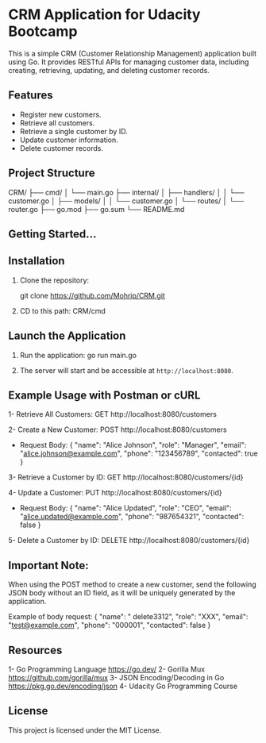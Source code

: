# CRM Application for Udacity Bootcamp

This is a simple CRM (Customer Relationship Management) application built using Go. It provides RESTful APIs for managing customer data, including creating, retrieving, updating, and deleting customer records.


## Features

- Register new customers.
- Retrieve all customers.
- Retrieve a single customer by ID.
- Update customer information.
- Delete customer records.

## Project Structure

CRM/
├── cmd/
│   └── main.go
├── internal/
│   ├── handlers/
│   │   └── customer.go
│   ├── models/
│   │   └── customer.go
│   └── routes/
│       └── router.go
├── go.mod
├── go.sum
└── README.md



## Getting Started...

   ## Installation

   1. Clone the repository:
   
       git clone https://github.com/Mohrip/CRM.git
   
   2. CD to this path: CRM/cmd   

   ## Launch the Application

   1. Run the application:
    go run main.go

   2. The server will start and be accessible at `http://localhost:8080`.



## Example Usage with Postman or cURL 

1- Retrieve All Customers: GET http://localhost:8080/customers

2- Create a New Customer: POST http://localhost:8080/customers

+ Request Body:
{
  "name": "Alice Johnson",
  "role": "Manager",
  "email": "alice.johnson@example.com",
  "phone": "123456789",
  "contacted": true
}


3- Retrieve a Customer by ID: GET http://localhost:8080/customers/{id}

4- Update a Customer: PUT http://localhost:8080/customers/{id}

+ Request Body:
{
  "name": "Alice Updated",
  "role": "CEO",
  "email": "alice.updated@example.com",
  "phone": "987654321",
  "contacted": false
}


5- Delete a Customer by ID: DELETE http://localhost:8080/customers/{id}




## Important Note: 

When using the POST method to create a new customer, send the following JSON body without an ID field, as it will be uniquely generated by the application.

Example of body request:
{
  "name": " delete3312",
  "role": "XXX",
  "email": "test@example.com",
  "phone": "000001",
  "contacted": false
}


## Resources

1- Go Programming Language https://go.dev/
2- Gorilla Mux https://github.com/gorilla/mux
3- JSON Encoding/Decoding in Go https://pkg.go.dev/encoding/json
4- Udacity Go Programming Course


## License

This project is licensed under the MIT License.

